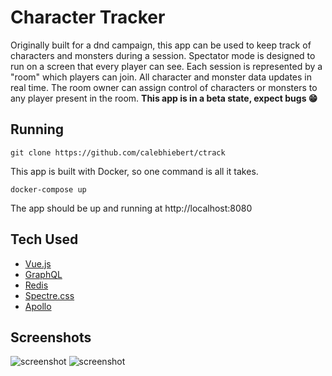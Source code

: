 # Character Tracker

Originally built for a dnd campaign, this app can be used to keep track of characters and monsters during a session. Spectator mode is designed to run on a screen that every player can see. Each session is represented by a "room" which players can join. All character and monster data updates in real time. The room owner can assign control of characters or monsters to any player present in the room. **This app is in a beta state, expect bugs 😁**

## Running

```
git clone https://github.com/calebhiebert/ctrack
```

This app is built with Docker, so one command is all it takes.

```
docker-compose up
```

The app should be up and running at http://localhost:8080

## Tech Used

- [Vue.js](https://vuejs.org/)
- [GraphQL](https://graphql.org)
- [Redis](https://redis.io/)
- [Spectre.css](https://picturepan2.github.io/spectre/)
- [Apollo](https://www.apollographql.com/)

## Screenshots

![screenshot](https://i.imgur.com/Y4cv6Hm.png)
![screenshot](https://imgur.com/6RnNxDM.png)
